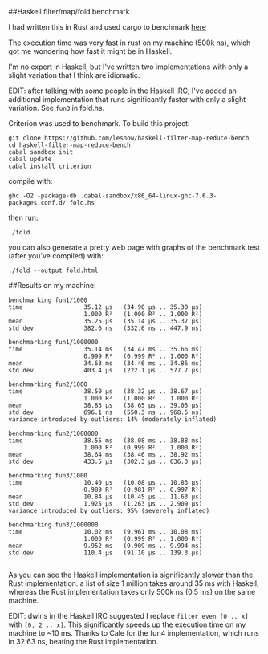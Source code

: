 ##Haskell filter/map/fold benchmark

I had written this in Rust and used cargo to benchmark [here](https://github.com/leshow/rust-filter-map-reduce-bench)

The execution time was very fast in rust on my machine (500k ns), which got me
wondering how fast it might be in Haskell.

I'm no expert in Haskell, but I've written two implementations with only a
slight variation that I think are idiomatic.

EDIT: after talking with some people in the Haskell IRC, I've added an additional
implementation that runs significantly faster with only a slight variation. See
`fun3` in fold.hs.

Criterion was used to benchmark. To build this project:

```
git clone https://github.com/leshow/haskell-filter-map-reduce-bench
cd haskell-filter-map-reduce-bench
cabal sandbox init
cabal update
cabal install criterion
```

compile with:
```
ghc -O2 -package-db .cabal-sandbox/x86_64-linux-ghc-7.6.3-packages.conf.d/ fold.hs
```

then run:
```
./fold
```

you can also generate a pretty web page with graphs of the benchmark test
(after you've compiled) with:

```
./fold --output fold.html
```

##Results
on my machine:
```
benchmarking fun1/1000
time                 35.12 μs   (34.90 μs .. 35.30 μs)
                     1.000 R²   (1.000 R² .. 1.000 R²)
mean                 35.25 μs   (35.14 μs .. 35.37 μs)
std dev              382.6 ns   (332.6 ns .. 447.9 ns)

benchmarking fun1/1000000
time                 35.14 ms   (34.47 ms .. 35.66 ms)
                     0.999 R²   (0.999 R² .. 1.000 R²)
mean                 34.63 ms   (34.46 ms .. 34.86 ms)
std dev              403.4 μs   (222.1 μs .. 577.7 μs)

benchmarking fun2/1000
time                 38.50 μs   (38.32 μs .. 38.67 μs)
                     1.000 R²   (1.000 R² .. 1.000 R²)
mean                 38.83 μs   (38.65 μs .. 39.05 μs)
std dev              696.1 ns   (550.3 ns .. 968.5 ns)
variance introduced by outliers: 14% (moderately inflated)

benchmarking fun2/1000000
time                 38.55 ms   (38.08 ms .. 38.88 ms)
                     1.000 R²   (0.999 R² .. 1.000 R²)
mean                 38.64 ms   (38.46 ms .. 38.92 ms)
std dev              433.5 μs   (302.3 μs .. 636.3 μs)

benchmarking fun3/1000
time                 10.40 μs   (10.08 μs .. 10.83 μs)
                     0.989 R²   (0.981 R² .. 0.997 R²)
mean                 10.84 μs   (10.45 μs .. 11.63 μs)
std dev              1.925 μs   (1.263 μs .. 2.909 μs)
variance introduced by outliers: 95% (severely inflated)

benchmarking fun3/1000000
time                 10.02 ms   (9.961 ms .. 10.08 ms)
                     1.000 R²   (0.999 R² .. 1.000 R²)
mean                 9.952 ms   (9.909 ms .. 9.994 ms)
std dev              110.4 μs   (91.10 μs .. 139.3 μs)


```
As you can see the Haskell implementation is significantly slower than the Rust
implementation. a list of size 1 million takes around 35 ms with Haskell, whereas
the Rust implementation takes only 500k ns (0.5 ms) on the same machine.

EDIT: dwins in the Haskell IRC suggested I replace `filter even [0 .. x]` with
`[0, 2 .. x]`. This significantly speeds up the execution time on my machine to
~10 ms. Thanks to Cale for the fun4 implementation, which runs in 32.63 ns,
beating the Rust implementation.

